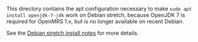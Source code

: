 This directory contains the apt configuration necessary to make `sudo apt
install openjdk-7-jdk` work on Debian stretch, because OpenJDK 7 is required
for OpenMRS 1.x, but is no longer available on recent Debian.

See the [Debian stretch install notes](../../openmrs/README-debian.md) for more
details.
